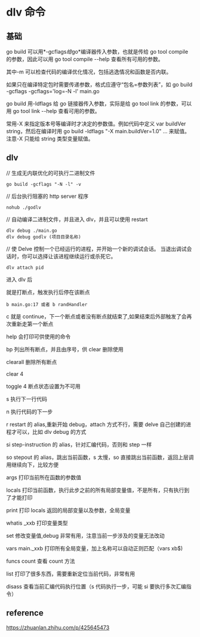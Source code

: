 # dlv 命令

## 基础

go build 可以用*-gcflags*给*go*编译器传入参数，也就是传给 go tool compile 的参数，因此可以用 go tool compile --help 查看所有可用的参数。

其中-m 可以检查代码的编译优化情况，包括逃逸情况和函数是否内联。

如果只在编译特定包时需要传递参数，格式应遵守“包名=参数列表”，如 go build -gcflags -gcflags='log=-N -l' main.go

go build 用-ldflags 给 go 链接器传入参数，实际是给 go tool link 的参数，可以用 go tool link --help 查看可用的参数。

常用-X 来指定版本号等编译时才决定的参数值。例如代码中定义 var buildVer string，然后在编译时用 go build -ldflags "-X main.buildVer=1.0" ... 来赋值。注意-X 只能给 string 类型变量赋值。

## dlv

// 生成无内联优化的可执行二进制文件

```shell
go build -gcflags "-N -l" -v
```

// 后台执行阻塞的 http server 程序

```shell
nohub ./godlv
```

// 自动编译二进制文件，并且进入 dlv，并且可以使用 restart

```shell
dlv debug ./main.go
dlv debug godlv (项目目录名称)
```

// 使 Delve 控制一个已经运行的进程，并开始一个新的调试会话。 当退出调试会话时，你可以选择让该进程继续运行或杀死它。

```shell
dlv attach pid
```

进入 dlv 后

就是打断点，触发执行后停在该断点

```shell
b main.go:17 或者 b randHandler
```

c 就是 continue，下一个断点或者没有断点就结束了,如果结束后外部触发了会再次重新走第一个断点

help 会打印可供使用的命令

bp 列出所有断点，并且由序号，供 clear 删除使用

clearall 删除所有断点

clear 4

toggle 4 断点状态设置为不可用

s 执行下一行代码

n 执行代码的下一步

r restart 的 alias,重新开始 debug，attach 方式不行，需要 delve 自己创建的进程才可以，比如 dlv debug 的方式

si step-instruction 的 alias，针对汇编代码，否则和 step 一样

so stepout 的 alias，跳出当前函数，s 太慢，so 直接跳出当前函数，返回上层调用继续向下，比较方便

args 打印当前所在函数的参数值

locals 打印当前函数，执行此步之前的所有局部变量值，不是所有，只有执行到了才能打印

print 打印 locals 返回的局部变量以及参数，全局变量

whatis \_xxb 打印变量类型

set 修改变量值,debug 非常有用，注意当前一步涉及的变量无法改动

vars main.\_xxb 打印所有全局变量，加上名称可以自动正则匹配（vars xb$)

funcs count 查看 count 方法

list 打印了很多东西，需要重新定位当前代码，非常有用

disass 查看当前汇编代码执行位置（s 代码执行一步，可能 si 要执行多次汇编指令）

## reference

https://zhuanlan.zhihu.com/p/425645473
